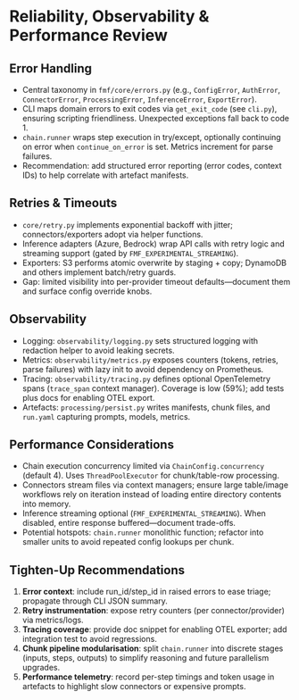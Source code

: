 # Reliability, Observability & Performance Review

## Error Handling
- Central taxonomy in `fmf/core/errors.py` (e.g., `ConfigError`, `AuthError`, `ConnectorError`, `ProcessingError`, `InferenceError`, `ExportError`).
- CLI maps domain errors to exit codes via `get_exit_code` (see `cli.py`), ensuring scripting friendliness. Unexpected exceptions fall back to code 1.
- `chain.runner` wraps step execution in try/except, optionally continuing on error when `continue_on_error` is set. Metrics increment for parse failures.
- Recommendation: add structured error reporting (error codes, context IDs) to help correlate with artefact manifests.

## Retries & Timeouts
- `core/retry.py` implements exponential backoff with jitter; connectors/exporters adopt via helper functions.
- Inference adapters (Azure, Bedrock) wrap API calls with retry logic and streaming support (gated by `FMF_EXPERIMENTAL_STREAMING`).
- Exporters: S3 performs atomic overwrite by staging + copy; DynamoDB and others implement batch/retry guards.
- Gap: limited visibility into per-provider timeout defaults—document them and surface config override knobs.

## Observability
- Logging: `observability/logging.py` sets structured logging with redaction helper to avoid leaking secrets.
- Metrics: `observability/metrics.py` exposes counters (tokens, retries, parse failures) with lazy init to avoid dependency on Prometheus.
- Tracing: `observability/tracing.py` defines optional OpenTelemetry spans (`trace_span` context manager). Coverage is low (59%); add tests plus docs for enabling OTEL export.
- Artefacts: `processing/persist.py` writes manifests, chunk files, and `run.yaml` capturing prompts, models, metrics.

## Performance Considerations
- Chain execution concurrency limited via `ChainConfig.concurrency` (default 4). Uses `ThreadPoolExecutor` for chunk/table-row processing.
- Connectors stream files via context managers; ensure large table/image workflows rely on iteration instead of loading entire directory contents into memory.
- Inference streaming optional (`FMF_EXPERIMENTAL_STREAMING`). When disabled, entire response buffered—document trade-offs.
- Potential hotspots: `chain.runner` monolithic function; refactor into smaller units to avoid repeated config lookups per chunk.

## Tighten-Up Recommendations
1. **Error context**: include run_id/step_id in raised errors to ease triage; propagate through CLI JSON summary.
2. **Retry instrumentation**: expose retry counters (per connector/provider) via metrics/logs.
3. **Tracing coverage**: provide doc snippet for enabling OTEL exporter; add integration test to avoid regressions.
4. **Chunk pipeline modularisation**: split `chain.runner` into discrete stages (inputs, steps, outputs) to simplify reasoning and future parallelism upgrades.
5. **Performance telemetry**: record per-step timings and token usage in artefacts to highlight slow connectors or expensive prompts.

